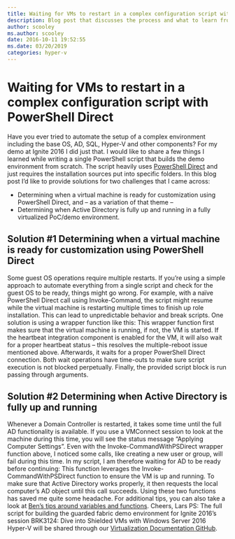 ```yaml
---
title: Waiting for VMs to restart in a complex configuration script with PowerShell Direct
description: Blog post that discusses the process and what to learn from writing a PowerShell script that builds a demo environment from scratch.
author: scooley
ms.author: scooley
date: 2016-10-11 19:52:55
ms.date: 03/20/2019
categories: hyper-v
---
```


# Waiting for VMs to restart in a complex configuration script with PowerShell Direct

Have you ever tried to automate the setup of a complex environment including the base OS, AD, SQL, Hyper-V and other components? For my demo at Ignite 2016 I did just that. I would like to share a few things I learned while writing a single PowerShell script that builds the demo environment from scratch. The script heavily uses [PowerShell Direct](https://msdn.microsoft.com/virtualization/hyperv_on_windows/user_guide/vmsession) and just requires the installation sources put into specific folders. In this blog post I’d like to provide solutions for two challenges that I came across: 

* Determining when a virtual machine is ready for customization using PowerShell Direct, and – as a variation of that theme –
* Determining when Active Directory is fully up and running in a fully virtualized PoC/demo environment.



## Solution #1 Determining when a virtual machine is ready for customization using PowerShell Direct

Some guest OS operations require multiple restarts. If you’re using a simple approach to automate everything from a single script and check for the guest OS to be ready, things might go wrong. For example, with a naïve PowerShell Direct call using Invoke-Command, the script might resume while the virtual machine is restarting multiple times to finish up role installation. This can lead to unpredictable behavior and break scripts. One solution is using a wrapper function like this:  This wrapper function first makes sure that the virtual machine is running, if not, the VM is started. If the heartbeat integration component is enabled for the VM, it will also wait for a proper heartbeat status – this resolves the multiple-reboot issue mentioned above. Afterwards, it waits for a proper PowerShell Direct connection. Both wait operations have time-outs to make sure script execution is not blocked perpetually. Finally, the provided script block is run passing through arguments. 

## Solution #2 Determining when Active Directory is fully up and running

Whenever a Domain Controller is restarted, it takes some time until the full AD functionality is available. If you use a VMConnect session to look at the machine during this time, you will see the status message “Applying Computer Settings”. Even with the Invoke-CommandWithPSDirect wrapper function above, I noticed some calls, like creating a new user or group, will fail during this time. In my script, I am therefore waiting for AD to be ready before continuing:  This function leverages the Invoke-CommandWithPSDirect function to ensure the VM is up and running. To make sure that Active Directory works properly, it then requests the local computer’s AD object until this call succeeds. Using these two functions has saved me quite some headache. For additional tips, you can also take a look at [Ben’s tips around variables and functions](https://blogs.msdn.microsoft.com/virtual_pc_guy/2016/09/16/scaling-out-powershell-with-powershell-direct/). Cheers, Lars PS: The full script for building the guarded fabric demo environment for Ignite 2016’s session BRK3124: Dive into Shielded VMs with Windows Server 2016 Hyper-V will be shared through our [Virtualization Documentation GitHub](https://github.com/Microsoft/Virtualization-Documentation/tree/master/demos).

